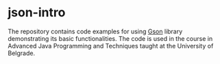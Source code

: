 # json-intro

The repository contains code examples for using [Gson](https://github.com/google/gson/) library demonstrating its basic functionalities. The code is used in the course in Advanced Java Programming and Techniques taught at the University of Belgrade.